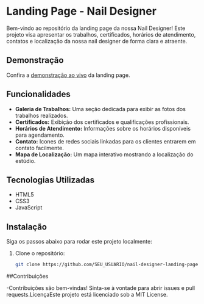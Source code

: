 # Landing Page - Nail Designer

Bem-vindo ao repositório da landing page da nossa Nail Designer! Este projeto visa apresentar os trabalhos, certificados, horários de atendimento, contatos e localização da nossa nail designer de forma clara e atraente.

## Demonstração

Confira a [demonstração ao vivo](URL_DE_DEMONSTRAÇÃO) da landing page.

## Funcionalidades

- **Galeria de Trabalhos:** Uma seção dedicada para exibir as fotos dos trabalhos realizados.
- **Certificados:** Exibição dos certificados e qualificações profissionais.
- **Horários de Atendimento:** Informações sobre os horários disponíveis para agendamento.
- **Contato:** Icones de redes sociais linkadas para os clientes entrarem em contato facilmente.
- **Mapa de Localização:** Um mapa interativo mostrando a localização do estúdio.

## Tecnologias Utilizadas

- HTML5
- CSS3
- JavaScript

## Instalação

Siga os passos abaixo para rodar este projeto localmente:

1. Clone o repositório:
   ```bash
   git clone https://github.com/SEU_USUARIO/nail-designer-landing-page.git


##Contribuições

-Contribuições são bem-vindas! Sinta-se à vontade para abrir issues e pull requests.LicençaEste projeto está licenciado sob a MIT License.
   
